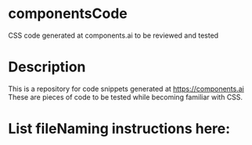 # componentsCode
CSS code generated at components.ai to be reviewed and tested

# Description
This is a repository for code snippets generated at https://components.ai
These are pieces of code to be tested while becoming familiar with CSS.

# List fileNaming instructions here:


